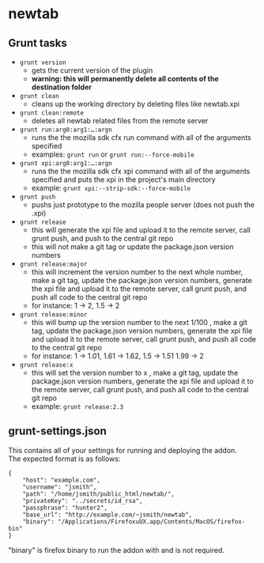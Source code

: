 # newtab
## Grunt tasks
* `grunt version`
	* gets the current version of the plugin
	* **warning: this will permanently delete all contents of the destination folder**
* `grunt clean`
	* cleans up the working directory by deleting files like newtab.xpi
* `grunt clean:remote`
	* deletes all newtab related files from the remote server
* `grunt run:arg0:arg1:…:argn`
	* runs the the mozilla sdk cfx run command with all of the arguments specified
	* examples: `grunt run` or `grunt run:--force-mobile`
* `grunt xpi:arg0:arg1:…:argn`
	* runs the the mozilla sdk cfx xpi command with all of the arguments specified and puts the xpi in the project's main directory
	* example: `grunt xpi:--strip-sdk:--force-mobile`
* `grunt push`
	* pushs just prototype to the mozilla people server (does not push the .xpi)
* `grunt release`
	* this will generate the xpi file and upload it to the remote server, call grunt push, and push to the central git repo
	* this will not make a git tag or update the package.json version numbers
* `grunt release:major`
	* this will increment the version number to the next whole number, make a git tag, update the package.json version numbers, generate the xpi file and upload it to the remote server, call grunt push, and push all code to the central git repo
	* for instance: 1 &#8594; 2, 1.5 &#8594; 2
* `grunt release:minor`
	* this will bump up the version number to the next 1/100 , make a git tag, update the package.json version numbers, generate the xpi file and upload it to the remote server, call grunt push, and push all code to the central git repo
	* for instance: 1 &#8594; 1.01, 1.61 &#8594; 1.62, 1.5 &#8594; 1.51 1.99 &#8594; 2
* `grunt release:x`
	* this will set the version number to x , make a git tag, update the package.json version numbers, generate the xpi file and upload it to the remote server, call grunt push, and push all code to the central git repo
	* example: `grunt release:2.3`

## grunt-settings.json
This contains all of your settings for running and deploying the addon.  
The expected format is as follows:

	{
		"host": "example.com",
		"username": "jsmith",
		"path": "/home/jsmith/public_html/newtab/",
		"privateKey": "../secrets/id_rsa",
		"passphrase": "hunter2",
		"base_url": "http://example.com/~jsmith/newtab",
		"binary": "/Applications/FirefoxuUX.app/Contents/MacOS/firefox-bin"
	}
"binary" is firefox binary to run the addon with and is not required.
